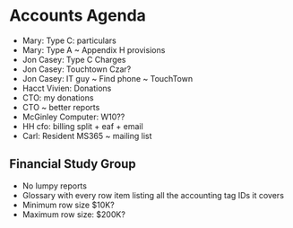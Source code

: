# Accounts Agenda

* Mary: Type C: particulars
* Mary: Type A ~ Appendix H provisions
* Jon Casey: Type C Charges
* Jon Casey: Touchtown Czar?
* Jon Casey: IT guy ~ Find phone ~ TouchTown
* Hacct Vivien: Donations
* CTO: my donations
* CTO ~ better reports
* McGinley Computer: W10??
* HH cfo: billing split + eaf + email
* Carl: Resident MS365 ~ mailing list

## Financial Study Group

* No lumpy reports
* Glossary with every row item listing all the accounting tag IDs it covers
* Minimum row size $10K?
* Maximum row size: $200K?
